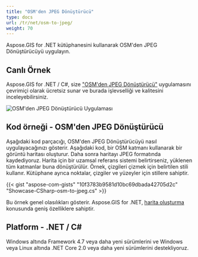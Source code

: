 ```yaml
---
title: "OSM'den JPEG Dönüştürücü"
type: docs
url: /tr/net/osm-to-jpeg/
weight: 70
---
```


Aspose.GIS for .NET kütüphanesini kullanarak OSM'den JPEG Dönüştürücüyü uygulayın.

## **Canlı Örnek**

Aspose.GIS for .NET / C#, size ["OSM'den JPEG Dönüştürücü"](https://products.aspose.app/gis/viewer/osm-to-jpeg) uygulamasını çevrimiçi olarak ücretsiz sunar ve burada işlevselliği ve kalitesini inceleyebilirsiniz.

![OSM'den JPEG Dönüştürücü Uygulaması](viewer.png)

## **Kod örneği - OSM'den JPEG Dönüştürücü**

Aşağıdaki kod parçacığı, OSM'den JPEG Dönüştürücüyü nasıl uygulayacağınızı gösterir. Aşağıdaki kod, bir OSM katmanı kullanarak bir görüntü haritası oluşturur. Daha sonra haritayı JPEG formatında kaydediyoruz. Harita için bir uzamsal referans sistemi belirtirseniz, yüklenen tüm katmanlar buna dönüştürülür.
Örnek, çizgileri çizmek için belirtilen stili kullanır. Kütüphane ayrıca noktalar, çizgiler ve yüzeyler için stillere sahiptir.

{{< gist "aspose-com-gists" "10f3783b9581d10bc69dbada42705d2c" "Showcase-CSharp-osm-to-jpeg.cs" >}}

Bu örnek genel olasılıkları gösterir. Aspose.GIS for .NET, [harita oluşturma](https://docs.aspose.com/gis/net/map-rendering/) konusunda geniş özelliklere sahiptir.

## **Platform - .NET / C#**

Windows altında Framework 4.7 veya daha yeni sürümlerini ve Windows veya Linux altında .NET Core 2.0 veya daha yeni sürümlerini destekliyoruz.
